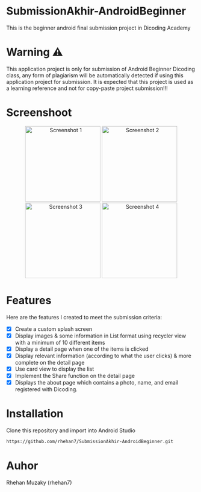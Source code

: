 # SubmissionAkhir-AndroidBeginner
This is the beginner android final submission project in Dicoding Academy

# Warning ⚠️
This application project is only for submission of Android Beginner Dicoding class, any form of plagiarism will be automatically detected if using this application project for submission. It is expected that this project is used as a learning reference and not for copy-paste project submission!!!

# Screenshoot
<p align="center">
  <img src="https://github.com/user-attachments/assets/5142ff79-3486-4c50-91bc-9337c5df74f9" alt="Screenshot 1" width="200"/>
  <img src="https://github.com/user-attachments/assets/181efc7f-31f3-4459-901a-4ac9e693a66d" alt="Screenshot 2" width="200"/>
  <img src="https://github.com/user-attachments/assets/1d8948e8-c5df-4114-904e-39d4a44110c3" alt="Screenshot 3" width="200"/>
  <img src="https://github.com/user-attachments/assets/6877e1de-607d-4df1-928c-ed887248b2d0" alt="Screenshot 4" width="200"/>
</p>

# Features
Here are the features I created to meet the submission criteria:<br>
- [x] Create a custom splash screen <br>
- [x] Display images & some information in List format using recycler view with a minimum of 10 different items <br>
- [x] Display a detail page when one of the items is clicked <br>
- [x] Display relevant information (according to what the user clicks) & more complete on the detail page <br>
- [x] Use card view to display the list <br>
- [x] Implement the Share function on the detail page <br>
- [x] Displays the about page which contains a photo, name, and email registered with Dicoding.

# Installation
Clone this repository and import into Android Studio <br>
```bash
https://github.com/rhehan7/SubmissionAkhir-AndroidBeginner.git
```
# Auhor
Rhehan Muzaky (rhehan7)
